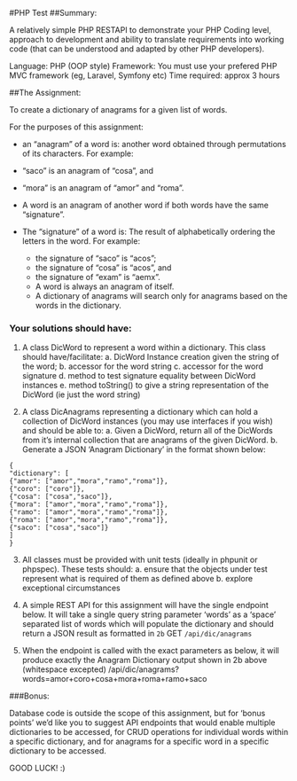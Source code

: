 #PHP Test
##Summary:

A relatively simple PHP RESTAPI to demonstrate your PHP Coding level, approach to development and ability to translate 
requirements into working code (that can be understood and adapted by other PHP developers).

Language: PHP (OOP style)
Framework: You must use your prefered PHP MVC framework (eg, Laravel, Symfony etc)
Time required: approx 3 hours

##The Assignment:

To create a dictionary of anagrams for a given list of words.

For the purposes of this assignment:

- an “anagram” of a word is: another word obtained through permutations of its
characters. For example:

 - “saco” is an anagram of “cosa”, and
 - “mora” is an anagram of “amor” and “roma”.
 -  A word is an anagram of another word if both words have the same “signature”.
 - The “signature” of a word is: The result of alphabetically ordering the letters in the word. For example:
    - the signature of “saco” is “acos”;
    - the signature of “cosa” is “acos”, and
    - the signature of “exam” is “aemx”.
    - A word is always an anagram of itself.
    - A dictionary of anagrams will search only for anagrams based on the words in the dictionary.

### Your solutions should have:

1. A class DicWord to represent a word within a dictionary. This class should
have/facilitate:
    a. DicWord Instance creation given the string of the word;
    b. accessor for the word string
    c. accessor for the word signature
    d. method to test signature equality between DicWord instances
    e. method toString() to give a string representation of the DicWord (ie just the word string)

2. A class DicAnagrams representing a dictionary which can hold a collection of DicWord instances 
(you may use interfaces if you wish) and should be able to:
    a. Given a DicWord, return all of the DicWords from it’s internal collection that are anagrams of the given DicWord.
    b. Generate a JSON ‘Anagram Dictionary’ in the format shown below:

```
{
"dictionary": [
{"amor": ["amor","mora","ramo","roma"]},
{"coro": ["coro"]},
{"cosa": ["cosa","saco"]},
{"mora": ["amor","mora","ramo","roma"]},
{"ramo": ["amor","mora","ramo","roma"]},
{"roma": ["amor","mora","ramo","roma"]},
{"saco": ["cosa","saco"]}
]
}
```

3. All classes must be provided with unit tests (ideally in phpunit or phpspec). These tests should:
    a. ensure that the objects under test represent what is required of them as defined above
    b. explore exceptional circumstances

4. A simple REST API for this assignment will have the single endpoint below. It will take a single query string 
parameter ‘words’ as a ‘space’ separated list of words which will populate the dictionary and should return a JSON 
result as formatted in `2b` GET `/api/dic/anagrams`

5. When the endpoint is called with the exact parameters as below, it will produce
exactly the Anagram Dictionary output shown in 2b above (whitespace excepted)
/api/dic/anagrams?words=amor+coro+cosa+mora+roma+ramo+saco

###Bonus:

Database code is outside the scope of this assignment, but for ‘bonus points’ we’d like you
to suggest API endpoints that would enable multiple dictionaries to be accessed, for CRUD
operations for individual words within a specific dictionary, and for anagrams for a specific
word in a specific dictionary to be accessed.


GOOD LUCK! :)
